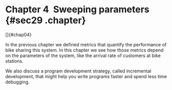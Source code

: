 ﻿Chapter 4  Sweeping parameters {#sec29 .chapter}
==============================

[]{#chap04}

In the previous chapter we defined metrics that quantify the performance
of bike sharing this system. In this chapter we see how those metrics
depend on the parameters of the system, like the arrival rate of
customers at bike stations.

We also discuss a program development strategy, called incremental
development, that might help you write programs faster and spend less
time debugging.

